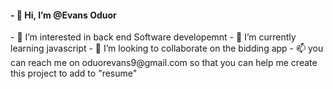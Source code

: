<h4>- 👋 Hi, I’m @Evans Oduor</h4>
- 👀 I’m interested in back end Software developemnt
- 🌱 I’m currently learning javascript
- 💞️ I’m looking to collaborate on the bidding app
- 📫 you can reach me on oduorevans9@gmail.com so that you can help me create this project to add to "resume"

<!---
vanso254/vanso254 is a ✨ special ✨ repository because its `README.md` (this file) appears on your GitHub profile.
You can click the Preview link to take a look at your changes.
--->
